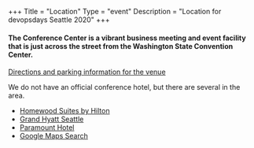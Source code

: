 +++
Title = "Location"
Type = "event"
Description = "Location for devopsdays Seattle 2020"
+++

#### The Conference Center is a vibrant business meeting and event facility that is just across the street from the Washington State Convention Center. 

<a href="https://wscc.com/directions">Directions and parking information for the venue</a>

We do not have an official conference hotel, but there are several in the area.

- [Homewood Suites by Hilton](https://www.hilton.com/en/hotels/seahmhw-homewood-suites-seattle-conv-ctr-pike-street/?SEO_id=GMB-HW-SEAHMHW)
- [Grand Hyatt Seattle](https://www.hyatt.com/en-US/hotel/washington/grand-hyatt-seattle/seagh?src=corp_lclb_gmb_seo_nam_seagh)
- [Paramount Hotel](https://www.paramounthotelseattle.com/)
- [Google Maps Search](https://www.google.com/maps/search/Hotels/@47.6120985,-122.3340273,17z/data=!3m1!4b1!4m12!2m11!3m6!1sHotels!2sWashington+State+Convention+Center,+705+Pike+St,+Seattle,+WA+98101!3s0x54906ab5090f3cc7:0x38d32c762126bc69!4m2!1d-122.3318386!2d47.6120805!5m3!5m2!4m1!1i2)

<!-- Uncomment this only if you have set the coordinates for your location in the config yaml. Get Latitude and Longitude of a Point: http://itouchmap.com/latlong.html -->
<!-- {{< event_map >}} -->

